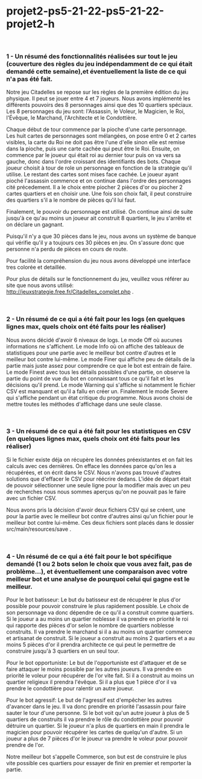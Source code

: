 # projet2-ps5-21-22-ps5-21-22-projet2-h

<br/>

### 1 - Un résumé des fonctionnalités réalisées sur tout le jeu (couverture des règles du jeu indépendamment de ce qui était demandé cette semaine),et éventuellement la liste de ce qui n'a pas été fait.

Notre jeu Citadelles se repose sur les règles de la première édition du jeu physique. Il peut se jouer entre 4 et 7 joueurs. Nous avons implémenté les différents pouvoirs des 8 personnages ainsi que des 10 quartiers spéciaux. Les 8 personnages du jeu sont: l'Assassin, le Voleur, le Magicien, le Roi, l'Évêque, le Marchand, l'Architecte et le Condottière. 

Chaque début de tour commence par la pioche d'une carte personnage. Les huit cartes de personnages sont mélangées, on pose entre 0 et 2 cartes visibles, la carte du Roi ne doit pas être l'une d'elle sinon elle est remise dans la pioche, puis une carte cachée qui peut être le Roi. Ensuite, on commence par le joueur qui était roi  au dernier tour puis on va vers sa gauche, donc dans l'ordre croissant des identifiants des bots. Chaque joueur choisit à tour de role un personnage en fonction de  la stratégie qu'il utilise. Le restant des cartes sont mises face cachée. Le joueur ayant pioché l'assassin commence et on continue dans l'ordre des personnages  cité précedement. Il a le choix entre piocher 2 pièces d'or ou piocher 2 cartes quartiers et en choisir une. Une fois son choix fait, il peut construire des quartiers s'il a le nombre de pièces qu'il lui faut.

Finalement, le pouvoir du personnage est utilisé. On continue ainsi de suite jusqu'à ce qu'au moins un joueur ait construit 8 quartiers, le jeu s'arrête et on  déclare un gagnant. 

Puisqu'il n'y a que 30 pièces dans le jeu, nous avons un système de banque qui vérifie qu'il y a toujours ces 30 pièces en jeu. On s'assure donc que personne n'a  perdu de pièces en cours de route.

Pour facilité la compréhension du jeu nous avons développé une interface tres colorée et detaillée.

Pour plus de détails sur le fonctionnement du jeu, veuillez vous référer au site que nous avons utilisé: http://jeuxstrategie.free.fr/Citadelles_complet.php .

<br/>

### 2 - Un résumé de ce qui a été fait pour les logs (en quelques lignes max, quels choix ont été faits pour les réaliser)

Nous avons décidé d'avoir 6 niveaux de logs. Le mode Off où aucunes informations ne s'affichent. Le mode Info où on affiche des tableaux de statistiques pour une partie avec le meilleur bot contre d'autres et le meilleur bot contre lui-même. Le mode Finer qui affiche peu de détails de la partie mais juste assez pour comprendre ce que le bot est entrain de faire. Le mode Finest avec tous les détails possibles d'une partie, on observe la partie du point de vue du bot en connaissant tous ce qu'il fait et les décisions qu'il prend. Le mode Warning qui s'affiche si notamment le fichier CSV est manquant et qu'il a fallu en créer un. Finalement le mode Severe qui s'affiche pendant un état critique du programme. Nous avons choisi de mettre toutes les méthodes d'affichage dans une seule classe.

<br/>

### 3 - Un résumé de ce qui a été fait pour les statistiques en CSV (en quelques lignes max, quels choix ont été faits pour les réaliser)

Si le fichier existe déja on récupère les données préexistantes et on fait les calculs avec ces dernières. On efface les données parce qu'on les a récupérées, et  on écrit dans le CSV. Nous n'avons pas trouvé d'autres solutions que d'effacer le CSV pour réécrire dedans. L'idée de départ était de pouvoir sélectionner une seule ligne pour la modifier mais avec un peu de recherches nous nous sommes aperçus qu'on ne pouvait pas le faire avec un fichier CSV.

Nous avons pris la décision d'avoir deux fichiers CSV qui se créent, une pour la partie avec le meilleur bot contre d'autres ainsi qu'un fichier pour le meilleur bot contre lui-même. Ces deux fichiers sont placés dans le dossier src/main/resources/save .

<br/>

### 4 - Un résumé de ce qui a été fait pour le bot spécifique demandé (1 ou 2 bots selon le choix que vous avez fait, pas de problème...), et éventuellement une comparaison avec votre meilleur bot et une analyse de pourquoi celui qui gagne est le meilleur.

Pour le bot batisseur: Le but du batisseur est de récupérer le plus d'or possible pour pouvoir construire le plus rapidement possible. Le choix de son personnage va donc dépendre de ce qu'il a construit comme quartiers. Si le joueur a au moins un quartier noblesse il va prendre en priorité le roi qui rapporte des pièces d'or selon le nombre de quartiers noblesse construits. Il va prendre le marchand si il a au moins un quartier commerce et artisanat de construit. Si le joueur a construit au moins 2 quartiers et a au moins 5 pièces d'or il prendra architecte ce qui peut le permettre de construire jusqu'à 3 quartiers en un seul tour. 

Pour le bot opportuniste: Le but de l'opportuniste est d'attaquer et de se faire attaquer le moins possible par les autres joueurs. Il va prendre en priorité le voleur pour récupérer de l'or vite fait. Si il a construit au moins un quartier religieux il prendra l'évêque. Si il a plus que 1 pièce d'or il va prendre le condottière pour ralentir un autre joueur.

Pour le bot agressif: Le but de l'agressif est d'empêcher les autres d'avancer dans le jeu. Il va donc prendre en priorité l'assassin pour faire sauter le tour d'une personne. Si le bot voit qu'un autre joueur à plus de 5 quartiers de construits il va prendre le rôle du condottière pour pouvoir détruire un quartier. Si le joueur n'a plus de quartiers en main il prendra le magicien pour pouvoir récupérer les cartes de quelqu'un d'autre. Si un joueur a plus de 7 pièces d'or le joueur va prendre le voleur pour pouvoir prendre de l'or. 

Notre meilleur bot s'appelle Commerce, son but est de construire le plus vite possible ces quartiers pour essayer de finir en premier et remporter la partie.
